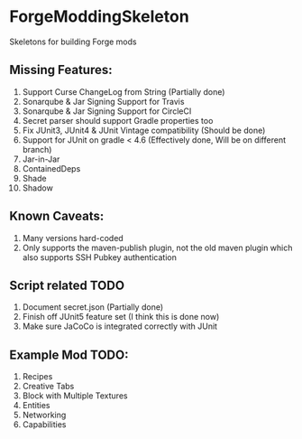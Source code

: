# ForgeModdingSkeleton
Skeletons for building Forge mods

## Missing Features:
1) Support Curse ChangeLog from String (Partially done)
2) Sonarqube & Jar Signing Support for Travis
3) Sonarqube & Jar Signing Support for CircleCI
4) Secret parser should support Gradle properties too
5) Fix JUnit3, JUnit4 & JUnit Vintage compatibility (Should be done)
6) Support for JUnit on gradle < 4.6 (Effectively done, Will be on different branch)
7) Jar-in-Jar
8) ContainedDeps
9) Shade
10) Shadow

## Known Caveats:
1) Many versions hard-coded
2) Only supports the maven-publish plugin, not the old maven plugin which also supports SSH Pubkey authentication

## Script related TODO
1) Document secret.json (Partially done)
2) Finish off JUnit5 feature set (I think this is done now)
3) Make sure JaCoCo is integrated correctly with JUnit

## Example Mod TODO:
1) Recipes
2) Creative Tabs
3) Block with Multiple Textures
4) Entities
5) Networking
6) Capabilities
